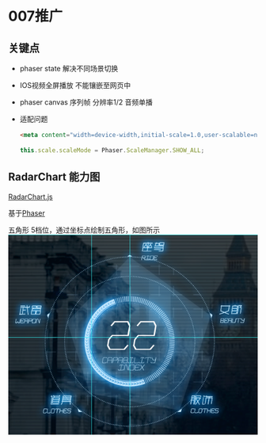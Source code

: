 # 007推广

## 关键点

* phaser  state   解决不同场景切换
* IOS视频全屏播放 不能镶嵌至网页中
* phaser  canvas   序列帧   分辨率1/2  音频单播
* 适配问题

  ```html
  <meta content="width=device-width,initial-scale=1.0,user-scalable=no" name="viewport">
  ```

  ```javascript
  this.scale.scaleMode = Phaser.ScaleManager.SHOW_ALL;
  ```


## RadarChart 能力图  

[RadarChart.js](https://github.com/Sanchez3/MyProject/blob/master/007/RadarChart.js)

基于[Phaser](http://phaser.io/)

五角形 5档位，通过坐标点绘制五角形，如图所示![radarchart](https://github.com/Sanchez3/MyProject/blob/master/007/radarchart.jpg)

